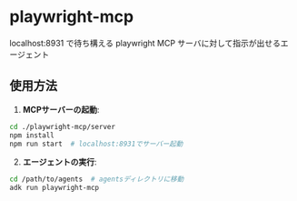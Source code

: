 # playwright-mcp

localhost:8931 で待ち構える playwright MCP サーバに対して指示が出せるエージェント

## 使用方法

1. **MCPサーバーの起動**:
```bash
cd ./playwright-mcp/server
npm install
npm run start  # localhost:8931でサーバー起動
```

2. **エージェントの実行**:
```bash
cd /path/to/agents  # agentsディレクトリに移動
adk run playwright-mcp
```